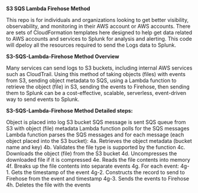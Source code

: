 **S3 SQS Lambda Firehose Method**

This repo is for individuals and organizations looking to get better visibility, observability, and monitoring in their AWS account or AWS accounts.  There are sets of CloudFormation templates here designed to help get data related to AWS accounts and services to Splunk for analysis and alerting. This code will dpeloy all the resources required to send the Logs data to Splunk.

**S3-SQS-Lambda-Firehose Method Overview**

Many services can send logs to S3 buckets, including internal AWS services such as CloudTrail. Using this method of taking objects (files) with events from S3, sending object metadata to SQS, using a Lambda function to retrieve the object (file) in S3, sending the events to Firehose, then sending them to Splunk can be a cost-effective, scalable, serverless, event-driven way to send events to Splunk.

**S3-SQS-Lambda-Firehose Method Detailed steps:**

Object is placed into log S3 bucket
SQS message is sent SQS queue from S3 with object (file) metadata
Lambda function polls for the SQS messages
Lambda function parses the SQS messages and for each message (each object placed into the S3 bucket): 4a. Retrieves the object metadata (bucket name and key) 4b. Validates the file type is supported by the function 4c. Downloads the object (file) from the S3 bucket 4d. Uncompresses the downloaded file if it is compressed 4e. Reads the file contents into memory 4f. Breaks up the file contents into separate events 4g. For each event: 4g-1. Gets the timestamp of the event 4g-2. Constructs the record to send to Firehose from the event and timestamp 4g-3. Sends the events to Firehose 4h. Deletes the file with the events
